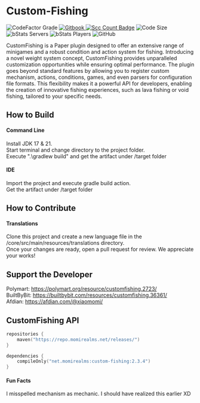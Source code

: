 # Custom-Fishing

![CodeFactor Grade](https://img.shields.io/codefactor/grade/github/Xiao-MoMi/Custom-Fishing)
<a href="https://mo-mi.gitbook.io/xiaomomi-plugins/plugin-wiki/customfishing" alt="GitBook">
<img src="https://img.shields.io/badge/docs-gitbook-brightgreen" alt="Gitbook"/>
</a>
[![Scc Count Badge](https://sloc.xyz/github/Xiao-MoMi/Custom-Fishing/?category=codes)](https://github.com/Xiao-MoMi/Custom-Fishing/)
![Code Size](https://img.shields.io/github/languages/code-size/Xiao-MoMi/Custom-Fishing)
![bStats Servers](https://img.shields.io/bstats/servers/16648)
![bStats Players](https://img.shields.io/bstats/players/16648)
![GitHub](https://img.shields.io/github/license/Xiao-MoMi/Custom-Fishing)

CustomFishing is a Paper plugin designed to offer an extensive range of minigames and a robust condition and action system for fishing. Introducing a novel weight system concept, CustomFishing provides unparalleled customization opportunities while ensuring optimal performance. The plugin goes beyond standard features by allowing you to register custom mechanism, actions, conditions, games, and even parsers for configuration file formats. This flexibility makes it a powerful API for developers, enabling the creation of innovative fishing experiences, such as lava fishing or void fishing, tailored to your specific needs.
## How to Build

#### Command Line
Install JDK 17 & 21. \
Start terminal and change directory to the project folder.\
Execute ".\gradlew build" and get the artifact under /target folder

#### IDE
Import the project and execute gradle build action. \
Get the artifact under /target folder

## How to Contribute

#### Translations
Clone this project and create a new language file in the /core/src/main/resources/translations directory. \
Once your changes are ready, open a pull request for review. We appreciate your works!

## Support the Developer

Polymart: https://polymart.org/resource/customfishing.2723/ \
BuiltByBit: https://builtbybit.com/resources/customfishing.36361/ \
Afdian: https://afdian.com/@xiaomomi/

## CustomFishing API

```kotlin
repositories {
    maven("https://repo.momirealms.net/releases/")
}
```
```kotlin
dependencies {
    compileOnly("net.momirealms:custom-fishing:2.3.4")
}
```
#### Fun Facts
I misspelled mechanism as mechanic. I should have realized this earlier XD